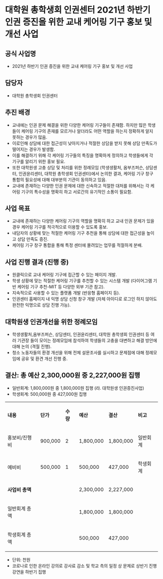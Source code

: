 대학원 총학생회 인권센터 2021년 하반기 인권 증진을 위한 교내 케어링 기구 홍보 및 개선 사업
===

## 공식 사업명
- 2021년 하반기 인권 증진을 위한 교내 케어링 기구 홍보 및 개선 사업

## 담당자
- 대학원 총학생회 인권센터

## 추진 배경
- 교내에는 인권 문제 해결을 위한 다양한 케어링 기구들이 존재함. 하지만 많은 학생들이 케어링 기구의 존재를 모르거나 알더라도 어떤 역할을 하는지 정확하게 알지 못하는 경우가 많음.
- 이로인해 상담에 대한 접근성이 낮아지거나 적절한 상담을 받지 못해 상담 만족도가 떨어지는 경우가 발생함.
- 이를 해결하기 위해 각 케어링 기구들의 특징을 명확하게 정의하고 학생들에게 각 기구를 알리기 위한 홍보 필요.
- 또한 대학원생 고충 상담 및 처리를 위한 정례모임 (학생생활처, 옴부즈퍼슨, 상담센터, 인권윤리센터, 대학원 총학생회 인권센터)에서 논의한 결과, 케어링 기구 창구 통합의 필요성에 대해 대부분의 기관이 동의하고 있음.
- 교내에 존재하는 다양한 인권 문제에 대한 신속하고 적절한 대처를 위해서는 각 케어링 기구의 특수성을 명확히 하고 서로간의 유기적인 소통이 필요함.

## 사업 목표
- 교내에 존재하는 다양한 케어링 기구의 역할을 명확히 하고 교내 인권 문제가 있을 경우 케어링 기구를 적극적으로 이용할 수 있도록 홍보.
- 내담자의 상황에 맞는 적절한 케어링 기구 추천을 통해 상담에 대한 접근성을 높이고 상담 만족도 증진.
- 케어링 기구 창구 통합을 통해 특정 센터에 몰려있는 업무를 적절하게 분배.

## 사업 진행 결과 (진행 중)
- 원클릭으로 교내 케어링 기구에 접근할 수 있는 페이지 개발.
- 학생 상황에 맞는 적절한 케어링 기구를 추천할 수 있는 시스템 개발 (다이어그램 기반 케어링 기구 추천-MIT 등 다양한 외부 기관 참고).
- 지속적으로 사용할 수 있는 플랫폼 개발 (반응형 홈페이지 등).
- 인권센터 홈페이지 내 익명 상담 신청 창구 개발 (자체 아이디로 로그인 하지 않아도 완전한 익명으로 상담 진행 가능).

## 대학원생 인권개선을 위한 정례모임
- 학생생활처,옴부즈퍼슨, 상담센터, 인권윤리센터, 대학원 총학생회 인권센터 등 여러 기관장 들이 모이는 정례모임에 참석하여 학생들의 고충을 대변하고 해결 방안에 대해 논의 (격월 진행).
- 청소 노동자들의 환경 개선을 위해 전체 설문조사를 실시하고 문제점에 대해 정례모임에 공유 및 환견 개선 진행 중.

## 결산: 총 예산 2,300,000원 중 2,227,000원 집행 
   - 일반회계: 1,800,000원 중 1,800,000원 집행 (라. 대학원생 인권증진사업)
   - 학생회계: 500,000원 중 427,000원 집행

<table cellpadding="0" cellspacing="0" class="t1">
    <tbody>
        <tr>
            <td class="td1" valign="middle">
                <p class="p1"><strong>내용</strong></p>
            </td>
            <td class="td2" valign="middle">
                <p class="p1"><strong>단가</strong></p>
            </td>
            <td class="td2" valign="middle">
                <p class="p1"><strong>수량</strong></p>
            </td>
            <td class="td2" valign="middle">
                <p class="p1"><strong>예산</strong></p>
            </td>
            <td class="td2" valign="middle">
                <p class="p1"><strong>결산</strong></p>
            </td>
            <td class="td2" valign="middle">
                <p class="p1"><strong>비고</strong></p>
            </td>
        </tr>
        <tr>
            <td class="td3" valign="middle">
                <p class="p2">홍보비/진행비</p>
            </td>
            <td class="td4" valign="middle">
                <p class="p3">900,000</p>
            </td>
            <td class="td4" valign="middle">
                <p class="p1">2</p>
            </td>
            <td class="td4" valign="middle">
                <p class="p3">1,800,000</p>
            </td>
            <td class="td4" valign="middle">
                <p class="p3">1,800,000</p>
            </td>
            <td class="td4" valign="middle">
                <p class="p1">일반회계</p>
            </td>
        </tr>
        <tr>
            <td class="td5" valign="middle">
                <p class="p2">예비비</p>
            </td>
            <td class="td6" valign="middle">
                <p class="p3">500,000</p>
            </td>
            <td class="td6" valign="middle">
                <p class="p1">1</p>
            </td>
            <td class="td6" valign="middle">
                <p class="p3">500,000</p>
            </td>
            <td class="td6" valign="middle">
                <p class="p3">427,000</p>
            </td>
            <td class="td6" valign="middle">
                <p class="p1">학생회계</p>
            </td>
        </tr>
        <tr>
            <td class="td7" valign="middle">
                <p class="p4"><strong>사업비 총액</strong></p>
            </td>
            <td class="td8" valign="middle">
                <p class="p5"><br></p>
            </td>
            <td class="td8" valign="middle">
                <p class="p5"><br></p>
            </td>
            <td class="td8" valign="middle">
                <p class="p3">2,300,000</p>
            </td>
            <td class="td8" valign="middle">
                <p class="p3">2,227,000</p>
            </td>
            <td class="td9" valign="middle">
                <p class="p5"><br></p>
            </td>
        </tr>
        <tr>
            <td class="td10" valign="middle">
                <p class="p4">일반회계 총액</p>
            </td>
            <td class="td11" valign="middle">
                <p class="p6"><br></p>
            </td>
            <td class="td11" valign="middle">
                <p class="p6"><br></p>
            </td>
            <td class="td4" valign="middle">
                <p class="p3">1,800,000</p>
            </td>
            <td class="td4" valign="middle">
                <p class="p3">1,800,000</p>
            </td>
            <td class="td12" valign="middle">
                <p class="p5"><br></p>
            </td>
        </tr>
        <tr>
            <td class="td13" valign="middle">
                <p class="p4">학생회계 총액</p>
            </td>
            <td class="td14" valign="middle">
                <p class="p6"><br></p>
            </td>
            <td class="td14" valign="middle">
                <p class="p6"><br></p>
            </td>
            <td class="td6" valign="middle">
                <p class="p3">500,000</p>
            </td>
            <td class="td6" valign="middle">
                <p class="p3">427,000</p>
            </td>
            <td class="td15" valign="middle">
                <p class="p5"><br></p>
            </td>
        </tr>
    </tbody>
</table>

   - 단위: 천원
   - 코로나로 인한 온라인 강의로 강사료 감소 및 학교 측의 일정 상 문제로 상반기 진행 강연을 하반기 집행
